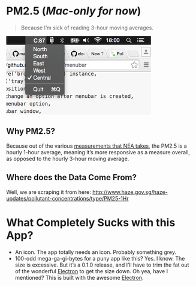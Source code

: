 # PM2.5 (*Mac-only for now*)

  > Because I’m sick of reading 3-hour moving averages.

  ![screenshot](screenshot.png)

## Why PM2.5?

  Because out of the various [measurements that NEA takes](http://www.haze.gov.sg/haze-updates/pollutant-concentrations/type/PM25-1Hr), the PM2.5 is a hourly 1-hour average, meaning it’s more responsive as a measure overall, as opposed to the hourly 3-hour moving average.

## Where does the Data Come From?

  Well, we are scraping it from here: http://www.haze.gov.sg/haze-updates/pollutant-concentrations/type/PM25-1Hr

# What Completely Sucks with this App?

  - An icon. The app totally needs an icon. Probably something grey.
  - 100-odd mega-ga-gi-bytes for a puny app like this? Yes. I know. The size is excessive. But it’s a 0.1.0 release, and I’ll have to trim the fat out of the wonderful [Electron](http://electron.atom.io/) to get the size down. Oh yea, have I mentioned? This is built with the awesome [Electron](http://electron.atom.io/).

